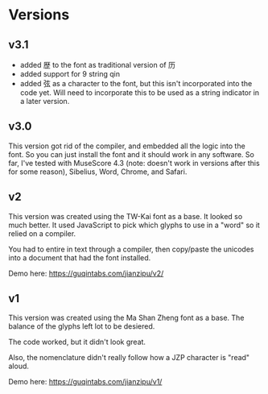 # Versions

## v3.1
- added 歴 to the font as traditional version of 历
- added support for 9 string qin
- added 弦 as a character to the font, but this isn't incorporated into the code yet. Will need to incorporate this to be used as a string indicator in a later version.

## v3.0
This version got rid of the compiler, and embedded all the logic into the font. So you can just install the font and it should work in any software. So far, I've tested with MuseScore 4.3 (note: doesn't work in versions after this for some reason), Sibelius, Word, Chrome, and Safari.

## v2
This version was created using the TW-Kai font as a base. It looked so much better. It used JavaScript to pick which glyphs to use in a "word" so it relied on a compiler. 

You had to entire in text through a compiler, then copy/paste the unicodes into a document that had the font installed. 

Demo here: https://guqintabs.com/jianzipu/v2/

## v1
This version was created using the Ma Shan Zheng font as a base. The balance of the glyphs left lot to be desiered. 

The code worked, but it didn't look great. 

Also, the nomenclature didn't really follow how a JZP character is "read" aloud. 

Demo here: https://guqintabs.com/jianzipu/v1/